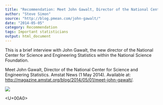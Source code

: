 ```yaml
---
title: "Recommendation: Meet John Gawalt, Director of the National Center for Science and Engineering Statistics"
author: "Steve Simon"
source: "http://blog.pmean.com/john-gawalt/"
date: "2014-05-05"
category: Recommendation
tags: Important statisticians
output: html_document
---
```


This is a brief interview with John Gawalt, the new director of the
National Center for Science and Engineering Statistics within the
National Science Foundation.

<!---More--->

Meet John Gawalt, Director of the National Center for Science and
Engineering Statistics. Amstat News (1 May 2014). Available at:
<http://magazine.amstat.org/blog/2014/05/01/meet-john-gawalt/>.

![](http://www.pmean.com/images/john-gawalt01.png)



<U+00A0>


